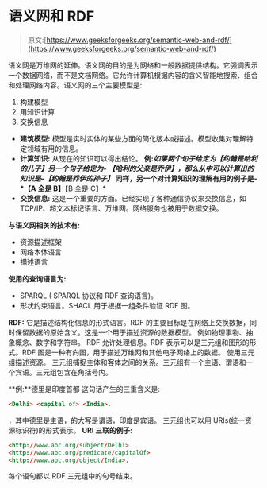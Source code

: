 # 语义网和 RDF

> 原文:[https://www.geeksforgeeks.org/semantic-web-and-rdf/](https://www.geeksforgeeks.org/semantic-web-and-rdf/)

语义网是万维网的延伸。语义网的目的是为网络和一般数据提供结构。它强调表示一个数据网络，而不是文档网络。它允许计算机根据内容的含义智能地搜索、组合和处理网络内容。语义网的三个主要模型是:

1.  构建模型
2.  用知识计算
3.  交换信息

*   **建筑模型:**
    模型是实时实体的某些方面的简化版本或描述。模型收集对理解特定领域有用的信息。
*   **计算知识:**
    从现在的知识可以得出结论。
    **例:**如果两个句子给定为*【约翰是哈利的儿子】*另一个句子给定为- *【哈利的父亲是乔伊】*，那么从中可以计算出的知识是–*【约翰是乔伊的孙子】*
    同样，另一个对计算知识的理解有用的例子是-
    *【A 全是 B】**【B 全是 C】*
*   **交换信息:**
    这是一个重要的方面。已经实现了各种通信协议来交换信息，如 TCP/IP、超文本标记语言、万维网。网络服务也被用于数据交换。

**与语义网相关的技术有:**

*   资源描述框架
*   网络本体语言
*   描述语言

**使用的查询语言为:**

*   SPARQL ( SPARQL 协议和 RDF 查询语言)。
*   形状约束语言。SHACL 用于根据一组条件验证 RDF 图。

**RDF:**
它是描述结构化信息的形式语言。RDF 的主要目标是在网络上交换数据，同时保留数据的原始含义。这是一个用于描述资源的数据模型。
例如物理事物、抽象概念、数字和字符串。
RDF 允许处理信息。RDF 表示可以是三元组和图形的形式。RDF 图是一种有向图，用于描述万维网和其他电子网络上的数据。
使用三元组描述资源。
三元组捕捉主体和客体之间的关系。三元组有一个主语、谓语和一个宾语。三元组包含在角括号内。

**例:**德里是印度首都
这句话产生的三重含义是:

```html
<Delhi> <capital of> <India>.
```

，其中德里是主语，的大写是谓语，印度是宾语。
三元组也可以用 URIs(统一资源标识符)的形式表示。
**URI 三联的例子:**

```html
<http://www.abc.org/subject/Delhi> 
<http://www.abc.org/predicate/capitalOf> 
<http://www.abc.org/object/India>.
```

每个语句都以 RDF 三元组中的句号结束。